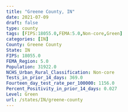 ```yaml
---
title: "Greene County, IN"
date: 2021-07-09
draft: false
type: county
tags: [FIPS:18055.0,FEMA:5.0,Non-core,Green]
categories: [IN]
County: Greene County
State: IN
FIPS: 18055.0
FEMA_Region: 5.0
Population: 31922.0
NCHS_Urban_Rural_Classification: Non-core
Tests_in_prior_14_days: 369.0
Fourteen_day_test_rate_per_100000: 1156.0
Percent_Positivity_in_prior_14_days: 0.027
Level: Green
url: /states/IN/greene-county
---
```



